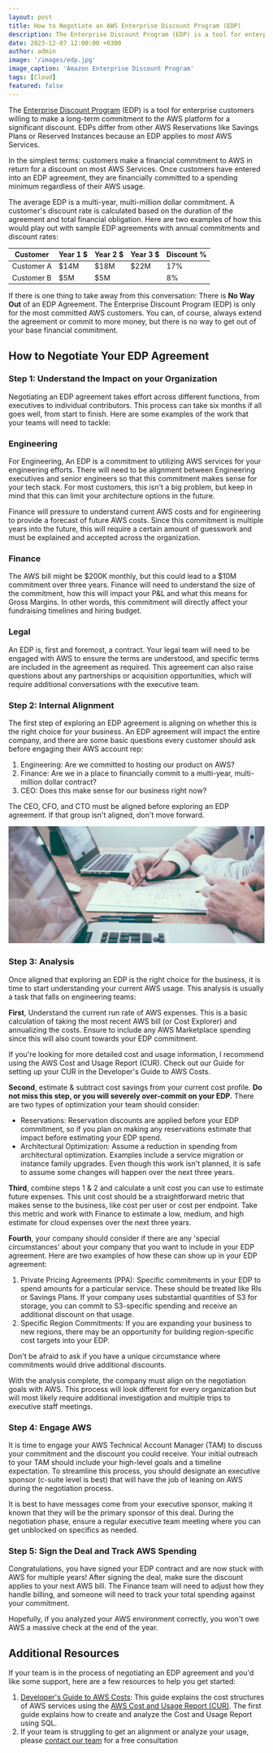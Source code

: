 ```yaml
---
layout: post
title: How to Negotiate an AWS Enterprise Discount Program (EDP)
description: The Enterprise Discount Program (EDP) is a tool for enterprise customers willing to make a long-term commitment to the AWS platform for a significant discount. EDPs differ from other AWS Reservations like Savings Plans or Reserved Instances because an EDP applies to most AWS Services.
date: 2023-12-07 12:00:00 +0300
author: admin
image: '/images/edp.jpg'
image_caption: 'Amazon Enterprise Discount Program'
tags: [Cloud]
featured: false
---
```

The [Enterprise Discount Program](https://aws.amazon.com/pricing/enterprise/) (EDP) is a tool for enterprise customers willing to make a long-term commitment to the AWS platform for a significant discount. EDPs differ from other AWS Reservations like Savings Plans or Reserved Instances because an EDP applies to *most* AWS Services.

In the simplest terms: customers make a financial commitment to AWS in return for a discount on most AWS Services. Once customers have entered into an EDP agreement, they are financially committed to a spending minimum regardless of their AWS usage.

The average EDP is a multi-year, multi-million dollar commitment. A customer's discount rate is calculated based on the duration of the agreement and total financial obligation. Here are two examples of how this would play out with sample EDP agreements with annual commitments and discount rates:

| Customer | Year 1 $ | Year 2 $ | Year 3 $ | Discount % |
| --- | --- | --- | --- | --- |
| Customer A | $14M | $18M | $22M | 17% |
| Customer B | $5M | $5M |  | 8% |

If there is one thing to take away from this conversation: There is **No Way Out** of an EDP Agreement. The Enterprise Discount Program (EDP) is only for the most committed AWS customers. You can, of course, always extend the agreement or commit to more money, but there is no way to get out of your base financial commitment.

## **‍How to Negotiate Your EDP Agreement**

### **Step 1: Understand the Impact on your Organization**

Negotiating an EDP agreement takes effort across different functions, from executives to individual contributors. This process can take six months if all goes well, from start to finish. Here are some examples of the work that your teams will need to tackle:

### **Engineering**

For Engineering, An EDP is a commitment to utilizing AWS services for your engineering efforts. There will need to be alignment between Engineering executives and senior engineers so that this commitment makes sense for your tech stack. For most customers, this isn't a big problem, but keep in mind that this can limit your architecture options in the future.

Finance will pressure to understand current AWS costs and for engineering to provide a forecast of future AWS costs. Since this commitment is multiple years into the future, this will require a certain amount of guesswork and must be explained and accepted across the organization.

### **Finance**

The AWS bill might be $200K monthly, but this could lead to a $10M commitment over three years. Finance will need to understand the size of the commitment, how this will impact your P&L and what this means for Gross Margins. In other words, this commitment will directly affect your fundraising timelines and hiring budget.

### **Legal**

An EDP is, first and foremost, a contract. Your legal team will need to be engaged with AWS to ensure the terms are understood, and specific terms are included in the agreement as required. This agreement can also raise questions about any partnerships or acquisition opportunities, which will require additional conversations with the executive team.

### **‍Step 2: Internal Alignment**

The first step of exploring an EDP agreement is aligning on whether this is the right choice for your business. An EDP agreement will impact the entire company, and there are some basic questions every customer should ask before engaging their AWS account rep:

1. Engineering: Are we committed to hosting our product on AWS?
2. Finance: Are we in a place to financially commit to a multi-year, multi-million dollar contract?
3. CEO: Does this make sense for our business right now?

The CEO, CFO, and CTO must be aligned before exploring an EDP agreement. If that group isn't aligned, don't move forward.

![Amazon EDP](/images/edp.jpg)

### **‍Step 3: Analysis**

Once aligned that exploring an EDP is the right choice for the business, it is time to start understanding your current AWS usage. This analysis is usually a task that falls on engineering teams:

**First**, Understand the current run rate of AWS expenses. This is a basic calculation of taking the most recent AWS bill (or Cost Explorer) and annualizing the costs. Ensure to include any AWS Marketplace spending since this will also count towards your EDP commitment.

If you're looking for more detailed cost and usage information, I recommend using the AWS Cost and Usage Report (CUR). Check out our Guide for setting up your CUR in the Developer's Guide to AWS Costs.

**Second**, estimate & subtract cost savings from your current cost profile. **Do not miss this step, or you will severely over-commit on your EDP.** There are two types of optimization your team should consider:

- Reservations: Reservation discounts are applied before your EDP commitment, so if you plan on making any reservations estimate that impact before estimating your EDP spend.
- Architectural Optimization: Assume a reduction in spending from architectural optimization. Examples include a service migration or instance family upgrades. Even though this work isn't planned, it is safe to assume some changes will happen over the next three years.

**Third**, combine steps 1 & 2 and calculate a unit cost you can use to estimate future expenses. This unit cost should be a straightforward metric that makes sense to the business, like cost per user or cost per endpoint. Take this metric and work with Finance to estimate a low, medium, and high estimate for cloud expenses over the next three years.

**Fourth**, your company should consider if there are any 'special circumstances' about your company that you want to include in your EDP agreement. Here are two examples of how these can show up in your EDP agreement:

1. Private Pricing Agreements (PPA): Specific commitments in your EDP to spend amounts for a particular service. These should be treated like RIs or Savings Plans. If your company uses substantial quantities of S3 for storage, you can commit to S3-specific spending and receive an additional discount on that usage.
2. Specific Region Commitments: If you are expanding your business to new regions, there may be an opportunity for building region-specific cost targets into your EDP.

Don't be afraid to ask if you have a unique circumstance where commitments would drive additional discounts.

With the analysis complete, the company must align on the negotiation goals with AWS. This process will look different for every organization but will most likely require additional investigation and multiple trips to executive staff meetings.

### **‍Step 4: Engage AWS**

It is time to engage your AWS Technical Account Manager (TAM) to discuss your commitment and the discount you could receive. Your initial outreach to your TAM should include your high-level goals and a timeline expectation. To streamline this process, you should designate an executive sponsor (c-suite level is best) that will have the job of leaning on AWS during the negotiation process.

It is best to have messages come from your executive sponsor, making it known that they will be the primary sponsor of this deal. During the negotiation phase, ensure a regular executive team meeting where you can get unblocked on specifics as needed.

### **‍Step 5: Sign the Deal and Track AWS Spending**

Congratulations, you have signed your EDP contract and are now stuck with AWS for multiple years! After signing the deal, make sure the discount applies to your next AWS bill. The Finance team will need to adjust how they handle billing, and someone will need to track your total spending against your commitment.

Hopefully, if you analyzed your AWS environment correctly, you won't owe AWS a massive check at the end of the year.

## **‍Additional Resources**

If your team is in the process of negotiating an EDP agreement and you'd like some support, here are a few resources to help you get started:

1. [Developer's Guide to AWS Costs](https://eightlake.com/developer-guide-to-aws-costs): This guide explains the cost structures of AWS services using the [AWS Cost and Usage Report (CUR)](https://eightlake.com/cost-and-usage-report-setup). The first guide explains how to create and analyze the Cost and Usage Report using SQL.
2. If your team is struggling to get an alignment or analyze your usage, please [contact our team](mailto:brian@eightlake.com) for a free consultation